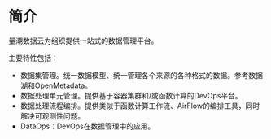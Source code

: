 # 简介

量潮数据云为组织提供一站式的数据管理平台。

主要特性包括：

- 数据集管理。统一数据模型、统一管理各个来源的各种格式的数据。参考数据湖和OpenMetadata。
- 数据处理单元管理。提供基于容器集群和/或函数计算的DevOps平台。
- 数据处理流程编排。提供类似于函数计算工作流、AirFlow的编排工具，同时解决可观测性问题。
- DataOps：DevOps在数据管理中的应用。
